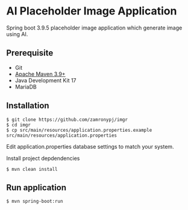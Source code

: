 # AI Placeholder Image Application

Spring boot 3.9.5 placeholder image application which generate image using AI.

## Prerequisite

- Git
- [Apache Maven 3.9+](https://maven.apache.org/guides/index.html)
- Java Development Kit 17
- MariaDB

## Installation

```
$ git clone https://github.com/zamronypj/imgr
$ cd imgr
$ cp src/main/resources/application.properties.example src/main/resources/application.properties
```
Edit application.properties database settings to match your system.

Install project depdendencies

```
$ mvn clean install
```

## Run application

```
$ mvn spring-boot:run
```
